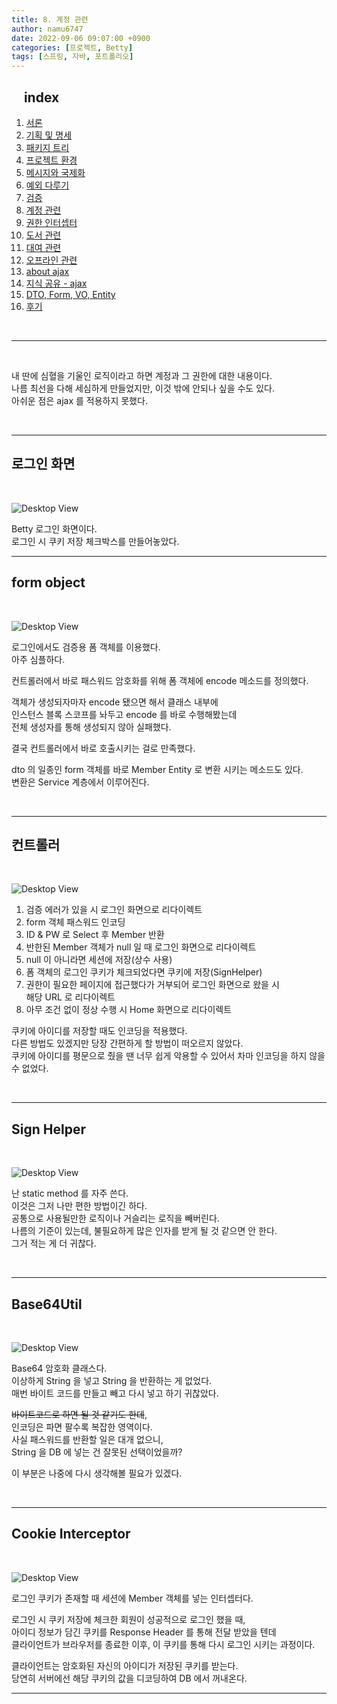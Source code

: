 ```yaml
---
title: 8. 계정 관련
author: namu6747
date: 2022-09-06 09:07:00 +0900
categories: [프로젝트, Betty]
tags: [스프링, 자바, 포트폴리오]
---
```


## &nbsp;&nbsp;&nbsp; index
1. [서론](/posts/project-betty-1/)
2. [기획 및 명세](/posts/project-betty-2-concept/)
3. [패키지 트리](/posts/project-betty-3-package-tree/)
4. [프로젝트 환경](/posts/project-betty-4-config/)
5. [메시지와 국제화](/posts/project-betty-5-message/)
6. [예외 다루기](/posts/project-betty-6-exception/)
7. [검증](/posts/project-betty-7-validation/)
8. [계정 관련](/posts/project-betty-8-sign/)
9. [권한 인터셉터](/posts/project-betty-9-interceptor/)
10. [도서 관련](/posts/project-betty-10-book/)
11. [대여 관련](/posts/project-betty-11-rental/)
12. [오프라인 관련](/posts/project-betty-12-offline/)
13. [about ajax](/posts/project-betty-13-ajax/)
14. [지식 공유 - ajax](/posts/project-betty-14-edu-ajax/)
15. [DTO, Form, VO, Entity](/posts/project-betty-15-object/)
16. [후기](/posts/project-betty-16-review/)

<br/>
<hr/>
<br/>

내 딴에 심혈을 기울인 로직이라고 하면 계정과 그 권한에 대한 내용이다.  
나름 최선을 다해 세심하게 만들었지만, 이것 밖에 안되나 싶을 수도 있다.  
아쉬운 점은 ajax 를 적용하지 못했다.  

<br/>
<hr/>

## 로그인 화면
<br/>

<!-- view  -->
![Desktop View](/assets/img/betty/sign/signinview.png)

Betty 로그인 화면이다.  
로그인 시 쿠키 저장 체크박스를 만들어놓았다.  

<hr/>

## form object
<br/>

<!-- sign in form -->
![Desktop View](/assets/img/betty/sign/signinform.png)

로그인에서도 검증용 폼 객체를 이용했다.  
아주 심플하다.  

컨트롤러에서 바로 패스워드 암호화를 위해 폼 객체에 encode 메소드를 정의했다.  

객체가 생성되자마자 encode 됐으면 해서 클래스 내부에  
인스턴스 블록 스코프를 놔두고 encode 를 바로 수행해봤는데  
전체 생성자를 통해 생성되지 않아 실패했다.  

결국 컨트롤러에서 바로 호출시키는 걸로 만족했다.  

dto 의 일종인 form 객체를 바로 Member Entity 로 변환 시키는 메소드도 있다.  
변환은 Service 계층에서 이루어진다.  

<br/>
<hr/>


## 컨트롤러
<br/>

<!-- sign in -->
![Desktop View](/assets/img/betty/sign/signin.png)

1. 검증 에러가 있을 시 로그인 화면으로 리다이렉트
2. form 객체 패스워드 인코딩
3. ID & PW 로 Select 후 Member 반환
4. 반한된 Member 객체가 null 일 때 로그인 화면으로 리다이렉트
5. null 이 아니라면 세션에 저장(상수 사용)
6. 폼 객체의 로그인 쿠키가 체크되었다면 쿠키에 저장(SignHelper)
7. 권한이 필요한 페이지에 접근했다가 거부되어 로그인 화면으로 왔을 시   
 해당 URL 로 리다이렉트
8. 아무 조건 없이 정상 수행 시 Home 화면으로 리다이렉트

쿠키에 아이디를 저장할 때도 인코딩을 적용했다.  
다른 방법도 있겠지만 당장 간편하게 할 방법이 떠오르지 않았다.  
쿠키에 아이디를 평문으로 줬을 땐 너무 쉽게 악용할 수 있어서 
차마 인코딩을 하지 않을 수 없었다.  

<br/>
<hr/>

## Sign Helper
<br/>

<!-- sign helper -->
![Desktop View](/assets/img/betty/sign/signhelper.png)

난 static method 를 자주 쓴다.  
이것은 그저 나만 편한 방법이긴 하다.  
공통으로 사용될만한 로직이나 거슬리는 로직을 빼버린다.  
나름의 기준이 있는데, 불필요하게 많은 인자를 받게 될 것 같으면 안 한다.  
그거 적는 게 더 귀찮다.  

<br/>
<hr/>

## Base64Util
<br/>

<!-- base64 -->
![Desktop View](/assets/img/betty/sign/base64.png)

Base64 암호화 클래스다.  
이상하게 String 을 넣고 String 을 반환하는 게 없었다.  
매번 바이트 코드를 만들고 빼고 다시 넣고 하기 귀찮았다.  

~~바이트코드로 하면 될 것 같기도 한데~~,  
인코딩은 파면 팔수록 복잡한 영역이다.  
사실 패스워드를 반환할 일은 대개 없으니,  
String 을 DB 에 넣는 건 잘못된 선택이었을까?  

이 부분은 나중에 다시 생각해볼 필요가 있겠다.  

<br/>
<hr/>

## Cookie Interceptor
<br/>

<!-- cookie interceptor -->
![Desktop View](/assets/img/betty/sign/ci.png)

로그인 쿠키가 존재할 때 세션에 Member 객체를 넣는 인터셉터다.  

로그인 시 쿠키 저장에 체크한 회원이 성공적으로 로그인 했을 때,  
아이디 정보가 담긴 쿠키를 Response Header 를 통해 전달 받았을 텐데  
클라이언트가 브라우저를 종료한 이후, 이 쿠키를 통해 다시 로그인 시키는 과정이다.

클라이언트는 암호화된 자신의 아이디가 저장된 쿠키를 받는다.  
당연히 서버에선 해당 쿠키의 값을 디코딩하여 DB 에서 꺼내온다.  

<hr/>
